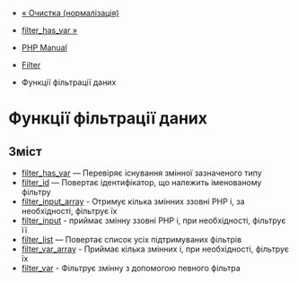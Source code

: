 - [« Очистка (нормалізація)](filter.examples.sanitization.md)
- [filter_has_var »](function.filter-has-var.md)

- [PHP Manual](index.md)
- [Filter](book.filter.md)
- Функції фільтрації даних

# Функції фільтрації даних

## Зміст

- [filter_has_var](function.filter-has-var.md) — Перевіряє
існування змінної зазначеного типу
- [filter_id](function.filter-id.md) — Повертає ідентифікатор,
що належить іменованому фільтру
- [filter_input_array](function.filter-input-array.md) - Отримує
кілька змінних ззовні PHP і, за необхідності, фільтрує їх
- [filter_input](function.filter-input.md) - приймає змінну
ззовні PHP і, при необхідності, фільтрує її
- [filter_list](function.filter-list.md) — Повертає список усіх
підтримуваних фільтрів
- [filter_var_array](function.filter-var-array.md) - Приймає
кілька змінних і, при необхідності, фільтрує їх
- [filter_var](function.filter-var.md) - Фільтрує змінну з
допомогою певного фільтра

